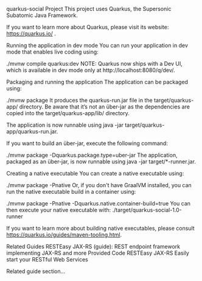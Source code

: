quarkus-social Project
This project uses Quarkus, the Supersonic Subatomic Java Framework.

If you want to learn more about Quarkus, please visit its website: https://quarkus.io/ .

Running the application in dev mode
You can run your application in dev mode that enables live coding using:

./mvnw compile quarkus:dev
NOTE: Quarkus now ships with a Dev UI, which is available in dev mode only at http://localhost:8080/q/dev/.

Packaging and running the application
The application can be packaged using:

./mvnw package
It produces the quarkus-run.jar file in the target/quarkus-app/ directory. Be aware that it’s not an über-jar as the dependencies are copied into the target/quarkus-app/lib/ directory.

The application is now runnable using java -jar target/quarkus-app/quarkus-run.jar.

If you want to build an über-jar, execute the following command:

./mvnw package -Dquarkus.package.type=uber-jar
The application, packaged as an über-jar, is now runnable using java -jar target/*-runner.jar.

Creating a native executable
You can create a native executable using:

./mvnw package -Pnative
Or, if you don't have GraalVM installed, you can run the native executable build in a container using:

./mvnw package -Pnative -Dquarkus.native.container-build=true
You can then execute your native executable with: ./target/quarkus-social-1.0-runner

If you want to learn more about building native executables, please consult https://quarkus.io/guides/maven-tooling.html.

Related Guides
RESTEasy JAX-RS (guide): REST endpoint framework implementing JAX-RS and more
Provided Code
RESTEasy JAX-RS
Easily start your RESTful Web Services

Related guide section...
